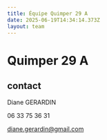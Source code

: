 ```yaml
---
title: Équipe Quimper 29 A
date: 2025-06-19T14:34:14.373Z
layout: team
---
```


# Quimper 29 A



## contact 

Diane GERARDIN

06 33 75 36 31

diane.gerardin@gmail.com

